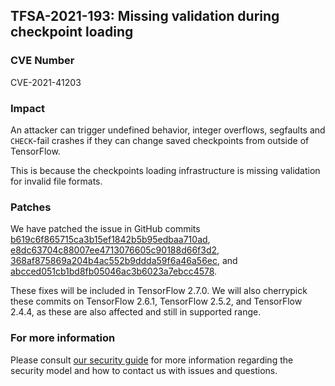 ## TFSA-2021-193: Missing validation during checkpoint loading

### CVE Number
CVE-2021-41203

### Impact
An attacker can trigger undefined behavior, integer overflows, segfaults and `CHECK`-fail crashes if they can change saved checkpoints from outside of TensorFlow.

This is because the checkpoints loading infrastructure is missing validation for invalid file formats.

### Patches
We have patched the issue in GitHub commits [b619c6f865715ca3b15ef1842b5b95edbaa710ad](https://github.com/tensorflow/tensorflow/commit/b619c6f865715ca3b15ef1842b5b95edbaa710ad), [e8dc63704c88007ee4713076605c90188d66f3d2](https://github.com/tensorflow/tensorflow/commit/e8dc63704c88007ee4713076605c90188d66f3d2), [368af875869a204b4ac552b9ddda59f6a46a56ec](https://github.com/tensorflow/tensorflow/commit/368af875869a204b4ac552b9ddda59f6a46a56ec), and [abcced051cb1bd8fb05046ac3b6023a7ebcc4578](https://github.com/tensorflow/tensorflow/commit/abcced051cb1bd8fb05046ac3b6023a7ebcc4578).

These fixes will be included in TensorFlow 2.7.0. We will also cherrypick these commits on TensorFlow 2.6.1, TensorFlow 2.5.2, and TensorFlow 2.4.4, as these are also affected and still in supported range.

### For more information
Please consult [our security guide](https://github.com/tensorflow/tensorflow/blob/master/SECURITY.md) for more information regarding the security model and how to contact us with issues and questions.
